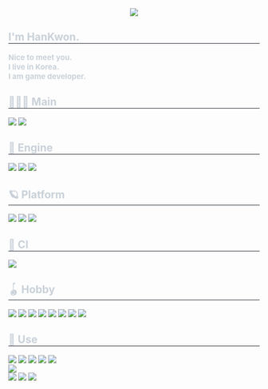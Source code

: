 <div align= "center">
  <img src="https://capsule-render.vercel.app/api?type=waving&color=0:ffffff,100:919191&height=120&text=Hello&animation=&fontColor=ebebeb&fontSize=40" />
</div>
<div style="text-align: left;">
  <h2 style="border-bottom: 1px solid #21262d; color: #c9d1d9;"> I'm HanKwon. </h2>
  <div style="font-weight: 700; font-size: 15px; text-align: left; color: #c9d1d9;"> Nice to meet you.<br/>
    </li>I live in Korea.<br/>
    </li>I am game developer.<br/>
  </div>
</div>
<div style="text-align: left;">
  <h2 style="border-bottom: 1px solid #21262d; color: #c9d1d9;"> 🧑🏻‍💻 Main </h2>
  <div>
    <img src="https://img.shields.io/badge/C++-00599C?style=flat&logo=C%2B%2B&logoColor=white">
    <img src="https://img.shields.io/badge/CSharp-00599C?style=flat">
  </div>
</div>
<div style="text-align: left;">
  <h2 style="border-bottom: 1px solid #21262d; color: #c9d1d9;"> 👾 Engine </h2>
  <div>
    <img src="https://img.shields.io/badge/Unreal-0E1128?style=flat&logo=unrealengine&logoColor=white">
    <img src="https://img.shields.io/badge/Unity-000000?style=flat&logo=unity&logoColor=white">
    <img src="https://img.shields.io/badge/Godot-478CBF?style=flat&logo=godotengine&logoColor=white">
  </div>
</div>
<div style="text-align: left;">
  <h2 style="border-bottom: 1px solid #21262d; color: #c9d1d9;"> 🪐 Platform </h2>
  <div>
    <img src="https://img.shields.io/badge/PC-303030?style=flat&logo=pcgamingwiki&logoColor=white">
    <img src="https://img.shields.io/badge/Android-3DDC84?style=flat&logo=Android&logoColor=white">
    <img src="https://img.shields.io/badge/IOS-000000?style=flat&logo=IOS&logoColor=white">
  </div>
</div>
<div style="text-align: left;">
  <h2 style="border-bottom: 1px solid #21262d; color: #c9d1d9;"> 🚀 CI </h2>
  <div>
    <img src="https://img.shields.io/badge/Jenkins-D24939?style=flat&logo=Jenkins&logoColor=white">
  </div>
</div>
<div style="text-align: left;">
  <h2 style="border-bottom: 1px solid #21262d; color: #c9d1d9;"> 🪀 Hobby </h2>
  <div>
    <img src="https://img.shields.io/badge/Objective C++-F05138?style=flat">
    <img src="https://img.shields.io/badge/Swift-F05138?style=flat&logo=Swift&logoColor=white">
    <img src="https://img.shields.io/badge/Java-7F52FF?style=flat">
    <img src="https://img.shields.io/badge/Kotlin-7F52FF?style=flat&logo=kotlin&logoColor=white">
    <img src="https://img.shields.io/badge/Python-3776AB?style=flat&logo=python&logoColor=white">
    <img src="https://img.shields.io/badge/Javascript-F7DF1E?style=flat&logo=Javascript&logoColor=white">
    <img src="https://img.shields.io/badge/Go-00ADD8?style=flat&logo=Go&logoColor=white">
    <img src="https://img.shields.io/badge/Rust-000000?style=flat&logo=Rust&logoColor=white">
  </div>
</div>
<div style="text-align: left;">
  <h2 style="border-bottom: 1px solid #21262d; color: #c9d1d9;"> 🧰 Use </h2>
  <div>
    <img src="https://img.shields.io/badge/LLVM-262D3A?style=flat&logo=llvm&logoColor=white">
    <img src="https://img.shields.io/badge/CMake-064F8C?style=flat&logo=cmake&logoColor=white">
    <img src="https://img.shields.io/badge/Visual Studio-000000?style=flat">
    <img src="https://img.shields.io/badge/XCode-147EFB?style=flat&logo=xcode&logoColor=white">
    <img src="https://img.shields.io/badge/Rider-000000?style=flat&logo=rider&logoColor=white">
    <br>
    <img src="https://img.shields.io/badge/DataGrip-000000?style=flat&logo=datagrip&logoColor=white">
    <br>
    <img src="https://img.shields.io/badge/Blender-E87D0D?style=flat&logo=blender&logoColor=white">
    <img src="https://img.shields.io/badge/Procreate-000000?style=flat">
    <img src="https://img.shields.io/badge/Aseprite-7D929E?style=flat&logo=aseprite&logoColor=white">
  </div>
</div>

<!--
**jangachi/Jangachi** is a ✨ _special_ ✨ repository because its `README.md` (this file) appears on your GitHub profile.

Here are some ideas to get you started:

- 🔭 I’m currently working on ...
- 🌱 I’m currently learning ...
- 👯 I’m looking to collaborate on ...
- 🤔 I’m looking for help with ...
- 💬 Ask me about ...
- 📫 How to reach me: ...
- 😄 Pronouns: ...
- ⚡ Fun fact: ...
-->
